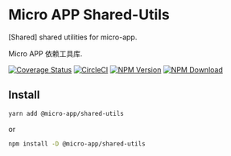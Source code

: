 # Micro APP Shared-Utils

[Shared] shared utilities for micro-app.

Micro APP 依赖工具库.

[![Coverage Status][Coverage-img]][Coverage-url]
[![CircleCI][CircleCI-img]][CircleCI-url]
[![NPM Version][npm-img]][npm-url]
[![NPM Download][download-img]][download-url]

[Coverage-img]: https://coveralls.io/repos/github/MicroAppJS/MicroApp-Shared-Utils/badge.svg?branch=master
[Coverage-url]: https://coveralls.io/github/MicroAppJS/MicroApp-Shared-Utils?branch=master
[CircleCI-img]: https://circleci.com/gh/MicroAppJS/MicroApp-Shared-Utils/tree/master.svg?style=svg
[CircleCI-url]: https://circleci.com/gh/MicroAppJS/MicroApp-Shared-Utils/tree/master
[npm-img]: https://img.shields.io/npm/v/@micro-app/shared-utils.svg?style=flat-square
[npm-url]: https://npmjs.org/package/@micro-app/shared-utils
[download-img]: https://img.shields.io/npm/dm/@micro-app/shared-utils.svg?style=flat-square
[download-url]: https://npmjs.org/package/@micro-app/shared-utils

## Install

```sh
yarn add @micro-app/shared-utils
```

or

```sh
npm install -D @micro-app/shared-utils
```
